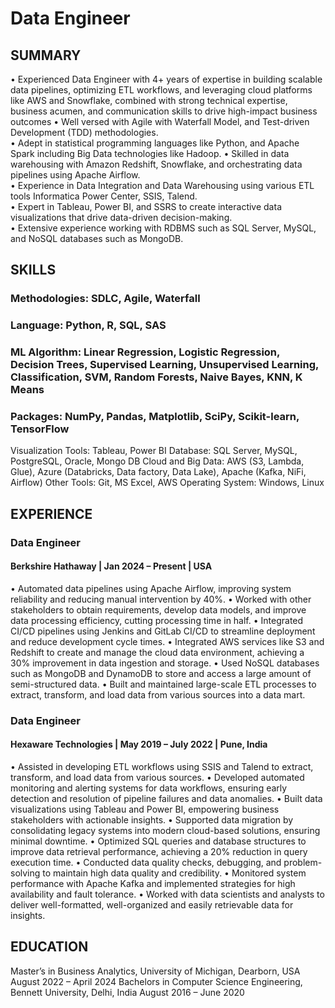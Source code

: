 # Data Engineer

## SUMMARY
•	Experienced Data Engineer with 4+ years of expertise in building scalable data pipelines, optimizing ETL workflows, and leveraging cloud platforms like AWS and Snowflake, combined with strong technical expertise, business acumen, and communication skills to drive high-impact business outcomes
•	Well versed with Agile with Waterfall Model, and Test-driven Development (TDD) methodologies.  
•	Adept in statistical programming languages like Python, and Apache Spark including Big Data technologies like Hadoop.
•	Skilled in data warehousing with Amazon Redshift, Snowflake, and orchestrating data pipelines using Apache Airflow.  
•	Experience in Data Integration and Data Warehousing using various ETL tools Informatica Power Center, SSIS, Talend.  
•	Expert in Tableau, Power BI, and SSRS to create interactive data visualizations that drive data-driven decision-making.  
•	Extensive experience working with RDBMS such as SQL Server, MySQL, and NoSQL databases such as MongoDB.

## SKILLS
### Methodologies: SDLC, Agile, Waterfall 
### Language: Python, R, SQL, SAS 
### ML Algorithm: Linear Regression, Logistic Regression, Decision Trees, Supervised Learning, Unsupervised Learning, Classification, SVM, Random Forests, Naive Bayes, KNN, K Means 
### Packages: NumPy, Pandas, Matplotlib, SciPy, Scikit-learn, TensorFlow 
Visualization Tools: Tableau, Power BI 
Database: SQL Server, MySQL, PostgreSQL, Oracle, Mongo DB
Cloud and Big Data: AWS (S3, Lambda, Glue), Azure (Databricks, Data factory, Data Lake), Apache (Kafka, NiFi, Airflow)
Other Tools: Git, MS Excel, AWS 
Operating System: Windows, Linux 

## EXPERIENCE
### Data Engineer                                                                                                                                               
#### Berkshire Hathaway | Jan 2024 – Present | USA
•	Automated data pipelines using Apache Airflow, improving system reliability and reducing manual intervention by 40%.
•	Worked with other stakeholders to obtain requirements, develop data models, and improve data processing efficiency, cutting processing time in half.
•	Integrated CI/CD pipelines using Jenkins and GitLab CI/CD to streamline deployment and reduce development cycle times.
•	Integrated AWS services like S3 and Redshift to create and manage the cloud data environment, achieving a 30% improvement in data ingestion and storage.
•	Used NoSQL databases such as MongoDB and DynamoDB to store and access a large amount of semi-structured data.
•	Built and maintained large-scale ETL processes to extract, transform, and load data from various sources into a data mart.

### Data Engineer
#### Hexaware Technologies | May 2019 – July 2022 | Pune, India
•	Assisted in developing ETL workflows using SSIS and Talend to extract, transform, and load data from various sources.
•	Developed automated monitoring and alerting systems for data workflows, ensuring early detection and resolution of pipeline failures and data anomalies.
•	Built data visualizations using Tableau and Power BI, empowering business stakeholders with actionable insights.
•	Supported data migration by consolidating legacy systems into modern cloud-based solutions, ensuring minimal downtime.
•	Optimized SQL queries and database structures to improve data retrieval performance, achieving a 20% reduction in query execution time.
•	Conducted data quality checks, debugging, and problem-solving to maintain high data quality and credibility.
•	Monitored system performance with Apache Kafka and implemented strategies for high availability and fault tolerance.
•	Worked with data scientists and analysts to deliver well-formatted, well-organized and easily retrievable data for insights.

## EDUCATION
Master’s in Business Analytics, University of Michigan, Dearborn, USA                                                    August 2022 – April 2024
Bachelors in Computer Science Engineering, Bennett University, Delhi, India                                              August 2016 – June 2020 
